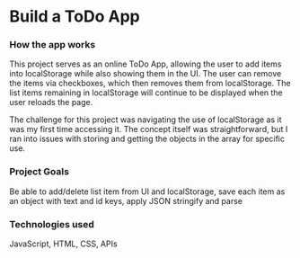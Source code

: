 # Build a ToDo App

### How the app works
This project serves as an online ToDo App, allowing the user to add items into localStorage while also showing them in the UI. The user can remove the items via checkboxes, which then removes them from localStorage. The list items remaining in localStorage will continue to be displayed when the user reloads the page.

The challenge for this project was navigating the use of localStorage as it was my first time accessing it. The concept itself was straightforward, but I ran into issues with storing and getting the objects in the array for specific use.

### Project Goals
Be able to add/delete list item from UI and localStorage, save each item as an object with text and id keys, apply JSON stringify and parse

### Technologies used
JavaScript, HTML, CSS, APIs
